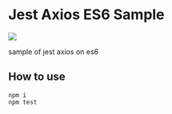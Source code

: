 # Jest Axios ES6 Sample

![](https://github.com/za2za2/jest-axios-es6/workflows/Test/badge.svg)

sample of jest axios on es6

## How to use

```
npm i
npm test
```
